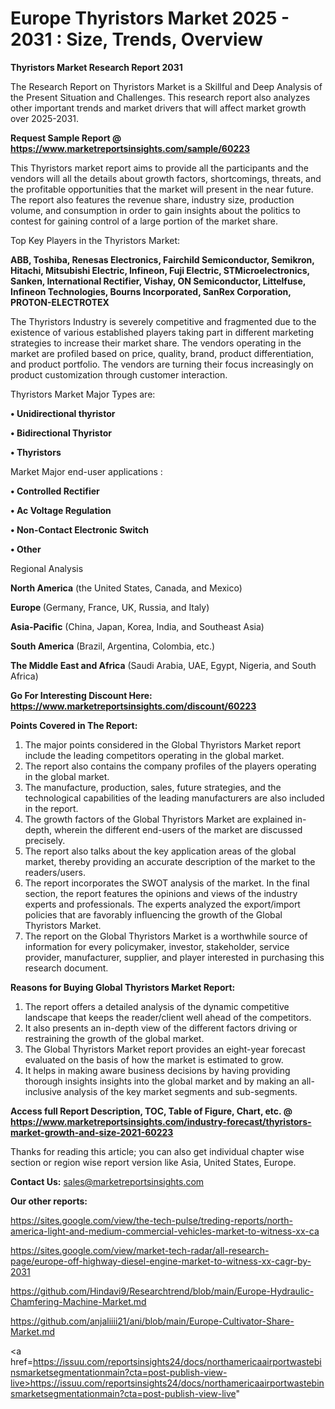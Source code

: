 # Europe Thyristors Market 2025 - 2031 : Size, Trends, Overview

<strong>Thyristors Market Research Report 2031</strong>

The Research Report on Thyristors Market is a Skillful and Deep Analysis of the Present Situation and Challenges. This research report also analyzes other important trends and market drivers that will affect market growth over 2025-2031.

<strong>Request Sample Report @ <a href=https://www.marketreportsinsights.com/sample/60223>https://www.marketreportsinsights.com/sample/60223</a></strong>

This Thyristors market report aims to provide all the participants and the vendors will all the details about growth factors, shortcomings, threats, and the profitable opportunities that the market will present in the near future. The report also features the revenue share, industry size, production volume, and consumption in order to gain insights about the politics to contest for gaining control of a large portion of the market share.

Top Key Players in the Thyristors Market:

<strong>ABB, Toshiba, Renesas Electronics, Fairchild Semiconductor, Semikron, Hitachi, Mitsubishi Electric, Infineon, Fuji Electric, STMicroelectronics, Sanken, International Rectifier, Vishay, ON Semiconductor, Littelfuse, Infineon Technologies, Bourns Incorporated, SanRex Corporation, PROTON-ELECTROTEX</strong>

The Thyristors Industry is severely competitive and fragmented due to the existence of various established players taking part in different marketing strategies to increase their market share. The vendors operating in the market are profiled based on price, quality, brand, product differentiation, and product portfolio. The vendors are turning their focus increasingly on product customization through customer interaction.

Thyristors Market Major Types are:

<strong>• Unidirectional thyristor

• Bidirectional Thyristor

• Thyristors</strong>

Market Major end-user applications :

<strong>• Controlled Rectifier

• Ac Voltage Regulation

• Non-Contact Electronic Switch

• Other</strong>

Regional Analysis

</u><strong><b>North America</b></strong> (the United States, Canada, and Mexico)

<strong><b>Europe </b></strong>(Germany, France, UK, Russia, and Italy)

<strong><b>Asia-Pacific</b></strong> (China, Japan, Korea, India, and Southeast Asia)

<strong><b>South America</b></strong> (Brazil, Argentina, Colombia, etc.)

<strong><b>The Middle East and Africa</b></strong> (Saudi Arabia, UAE, Egypt, Nigeria, and South Africa)

<strong>Go For Interesting Discount Here: <a href=https://www.marketreportsinsights.com/discount/60223>https://www.marketreportsinsights.com/discount/60223</a></strong>

<strong>Points Covered in The Report:</strong>
<ol>
  <li>The major points considered in the Global Thyristors Market report include the leading competitors operating in the global market.</li>
  <li>The report also contains the company profiles of the players operating in the global market.</li>
  <li>The manufacture, production, sales, future strategies, and the technological capabilities of the leading manufacturers are also included in the report.</li>
  <li>The growth factors of the Global Thyristors Market are explained in-depth, wherein the different end-users of the market are discussed precisely.</li>
  <li>The report also talks about the key application areas of the global market, thereby providing an accurate description of the market to the readers/users.</li>
  <li>The report incorporates the SWOT analysis of the market. In the final section, the report features the opinions and views of the industry experts and professionals. The experts analyzed the export/import policies that are favorably influencing the growth of the Global Thyristors Market.</li>
  <li>The report on the Global Thyristors Market is a worthwhile source of information for every policymaker, investor, stakeholder, service provider, manufacturer, supplier, and player interested in purchasing this research document.</li>
</ol>
<strong>Reasons for Buying Global Thyristors Market Report:</strong>

<ol>
  <li>The report offers a detailed analysis of the dynamic competitive landscape that keeps the reader/client well ahead of the competitors.</li>
  <li>It also presents an in-depth view of the different factors driving or restraining the growth of the global market.</li>
  <li>The Global Thyristors Market report provides an eight-year forecast evaluated on the basis of how the market is estimated to grow.</li>
  <li>It helps in making aware business decisions by having providing thorough insights insights into the global market and by making an all-inclusive analysis of the key market segments and sub-segments.</li>
</ol>
<strong>Access full Report Description, TOC, Table of Figure, Chart, etc. @ <a href=https://www.marketreportsinsights.com/industry-forecast/thyristors-market-growth-and-size-2021-60223>https://www.marketreportsinsights.com/industry-forecast/thyristors-market-growth-and-size-2021-60223</a></strong>


Thanks for reading this article; you can also get individual chapter wise section or region wise report version like Asia, United States, Europe.

<strong>Contact Us:</strong>
sales@marketreportsinsights.com

<strong>Our other reports:</strong>

<a href=https://sites.google.com/view/the-tech-pulse/treding-reports/north-america-light-and-medium-commercial-vehicles-market-to-witness-xx-ca>https://sites.google.com/view/the-tech-pulse/treding-reports/north-america-light-and-medium-commercial-vehicles-market-to-witness-xx-ca</a>

<a href=https://sites.google.com/view/market-tech-radar/all-research-page/europe-off-highway-diesel-engine-market-to-witness-xx-cagr-by-2031>https://sites.google.com/view/market-tech-radar/all-research-page/europe-off-highway-diesel-engine-market-to-witness-xx-cagr-by-2031</a>

<a href=https://github.com/Hindavi9/Researchtrend/blob/main/Europe-Hydraulic-Chamfering-Machine-Market.md>https://github.com/Hindavi9/Researchtrend/blob/main/Europe-Hydraulic-Chamfering-Machine-Market.md</a>

<a href=https://github.com/anjaliiii21/ani/blob/main/Europe-Cultivator-Share-Market.md>https://github.com/anjaliiii21/ani/blob/main/Europe-Cultivator-Share-Market.md</a>

<a href=https://issuu.com/reportsinsights24/docs/northamericaairportwastebinsmarketsegmentationmain?cta=post-publish-view-live>https://issuu.com/reportsinsights24/docs/northamericaairportwastebinsmarketsegmentationmain?cta=post-publish-view-live</a>"
